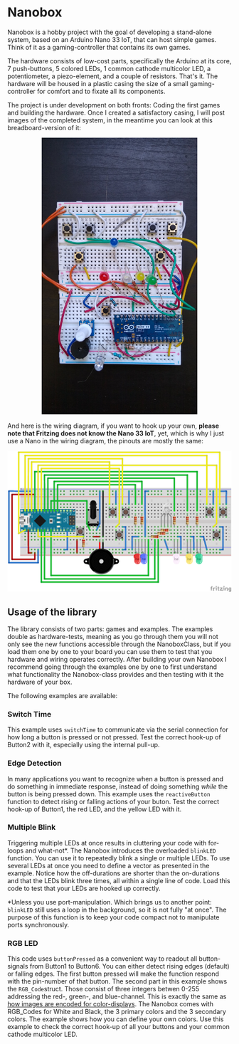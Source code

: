 # Nanobox

Nanobox is a hobby project with the goal of developing a stand-alone system, based on an Arduino Nano 33 IoT, that can host simple games. Think of it as a gaming-controller that contains its own games.

The hardware consists of low-cost parts, specifically the Arduino at its core, 7 push-buttons, 5 colored LEDs, 1 common cathode multicolor LED, a potentiometer, a piezo-element, and a couple of resistors. That's it. The hardware will be housed in a plastic casing the size of a small gaming-controller for comfort and to fixate all its components. 

The project is under development on both fronts: Coding the first games and building the hardware. Once I created a satisfactory casing, I will post images of the completed system, in the meantime you can look at this breadboard-version of it: 

<p align="center">
<img src="prototype.jpg" alt="prototype" width="350"/>
</p>

And here is the wiring diagram, if you want to hook up your own, **please note that Fritzing does not know the Nano 33 IoT**, yet, which is why I just use a Nano in the wiring diagram, the pinouts are mostly the same:

![Image of Wiring](wiring.png)

## Usage of the library
The library consists of two parts: games and examples. The examples double as hardware-tests, meaning as you go through them you will not only see the new functions accessible through the NanoboxClass, but if you load them one by one to your board you can use them to test that you hardware and wiring operates correctly. After building your own Nanobox I recommend going through the examples one by one to first understand what functionality the Nanobox-class provides and then testing with it the hardware of your box.

The following examples are available: 
### Switch Time
This example uses `switchTime` to communicate via the serial connection for how long a button is pressed or not pressed. Test the correct hook-up of Button2 with it, especially using the internal pull-up.
### Edge Detection
In many applications you want to recognize when a button is pressed and do something in immediate response, instead of doing something *while* the button is being pressed down. This example uses the `reactiveButton` function to detect rising or falling actions of your buton. Test the correct hook-up of Button1, the red LED, and the yellow LED with it.
### Multiple Blink
Triggering multiple LEDs at once results in cluttering your code with for-loops and what-not\*. The Nanobox introduces the overloaded `blinkLED` function. You can use it to repeatedly blink a single or multiple LEDs. To use several LEDs at once you need to define a vector as presented in the example. Notice how the off-durations are shorter than the on-durations and that the LEDs blink three times, all within a single line of code. Load this code to test that your LEDs are hooked up correctly. 

\*Unless you use port-manipulation. Which brings us to another point: `blinkLED` still uses a loop in the background, so it is not fully "at once". The purpose of this function is to keep your code compact not to manipulate ports synchronously. 
### RGB LED
This code uses `buttonPressed` as a convenient way to readout all button-signals from Button1 to Button6. You can either detect rising edges (default) or falling edges. The first button pressed will make the function respond with the pin-number of that button. The second part in this example shows the `RGB_Code`struct. Those consist of three integers betwen 0-255 addressing the red-, green-, and blue-channel. This is exactly the same as [how images are encoded for color-displays](https://en.wikipedia.org/wiki/RGB_color_space). The Nanobox comes with RGB_Codes for White and Black, the 3 primary colors and the 3 secondary colors. The example shows how you can define your own colors. Use this example to check the correct hook-up of all your buttons and your common cathode multicolor LED.
